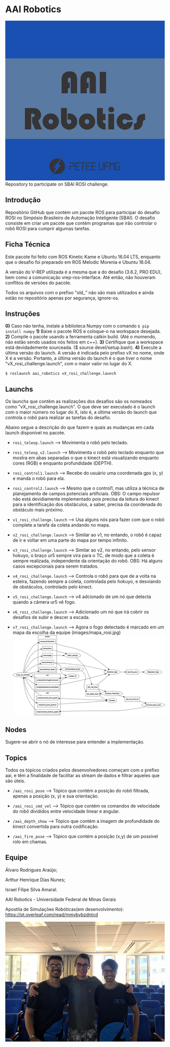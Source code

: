 # AAI Robotics
![Logo](images/logo.jpeg?raw=true "Logo")
Repository to participate on SBAI ROSI challenge.

## Introdução ##
Repositório GitHub que contém um pacote ROS para participar do desafio ROSI no Simpósio Brasileiro de Automação Inteligente (SBAI). O desafio consiste em criar um pacote que contém programas que irão controlar o robô ROSI para cumprir algumas tarefas.

## Ficha Técnica ##
Este pacote foi feito com ROS Kinetic Kame e Ubuntu 16.04 LTS, enquanto que o desafio foi preparado em ROS Melodic Morenia e Ubuntu 18.04.

A versão do V-REP utilizada é a mesma que a do desafio (3.6.2, PRO EDU), bem como a comunicação vrep-ros-interface.
Até então, não houveram conflitos de versões do pacote.

Todos os arquivos com o prefixo "old_" não são mais utilizados e ainda estão no repositório apenas por segurança, ignore-os.

## Instruções ##
**0)** Caso não tenha, instale a biblioteca Numpy com o comando `$ pip install numpy`
**1)** Baixe o pacote ROS e coloque-o na workspace desejada.
**2)** Compile o pacote usando a ferramenta catkin build. (Até o momendo, não estão sendo usados nós feitos em c++).
**3)** Certifique que a workspace está devidademente sourceada. ($ source devel/setup.bash).
**4)** Execute a última versão do launch. A versão é indicada pelo prefixo vX no nome, onde X é a versão. Portanto, a última versão do launch é o que tiver o nome "vX_rosi_challenge.launch", com o maior valor no lugar do X.

```
$ roslaunch aai_robotics vX_rosi_challenge.launch
```


## Launchs ##
Os launchs que contêm as realizações dos desafios são os nomeados como "vX_rosi_challenge.launch". O que deve ser executado é o launch com o maior número no lugar do X, isto é, a última versão do launch que controla o robô para realizar as tarefas do desafio.

Abaixo segue a descrição do que fazem e quais as mudanças em cada launch disponível no pacote.

- `rosi_teleop.launch` --> Movimenta o robô pelo teclado.

- `rosi_teleop_v2.launch` --> Movimenta o robô pelo teclado enquanto que mostra em abas separadas o que o kinect está visualizando enquanto cores (RGB) e enquanto profundidade (DEPTH).

- `rosi_control1.launch` --> Recebe do usuário uma coordenada gps (x, y) e manda o robô para ela.

- `rosi_control2.launch` --> Mesmo que o control1, mas utiliza a técnica de planejamento de campos potenciais artificiais. OBS: O campo repulsor não está devidiamente implementado pois precisa da leitura do kinect para a identificação dos obstáculos, a saber, precisa da coordenada do obstáculo mais próximo.

- `v1_rosi_challenge.launch` --> Usa alguns nós para fazer com que o robô complete a tarefa da coleta andando no mapa.

- `v2_rosi_challenge.launch` --> Similar ao v1, no entando, o robô é capaz de ir e voltar em uma parte do mapa por tempo infinito.

- `v3_rosi_challenge.launch` --> Similar ao v2, no entando, pelo sensor hokuyo, o braço ur5 sempre vira para o TC, de modo que a coleta é sempre realizada, independente da orientação do robô. OBS: Há alguns casos excepcionais para serem tratados.

- `v4_rosi_challenge.launch` --> Controla o robô para que de a volta na esteira, fazendo sempre a coleta, controlada pelo hokuyo, e desviando de obstáculos, controlado pelo kinect.

- `v5_rosi_challenge.launch` --> v4 adcionado de um nó que detecta quando a câmera ur5 vê fogo.

- `v6_rosi_challenge.launch` --> Adicionado um nó que irá cobrir os desafios de subir e descer a escada.

- `v7_rosi_challenge.launch` --> Agora o fogo detectado é marcado em um mapa da escolha da equipe (images/mapa_rosi.jpg)
![Relação entre nós e tópcios](images/v7_rqt_graph.png?raw=true "v4_rqt_graph")

## Nodes ##
Sugere-se abrir o nó de interesse para entender a implementação.

## Topics ##
Todos os tópicos criados pelos desenvolvedores começam com o prefixo aai, e têm a finalidade de facilitar as stream de dados e filtrar aqueles que são úteis.

- `/aai_rosi_pose` --> Tópico que contém a posição do robô filtrada, apenas a posição (x, y) e sua orientação.

- `/aai_rosi_cmd_vel` --> Tópico que contém os comandos de velocidade do robô divididos entre velocidade linear e angular.

- `/aai_depth_show` --> Tópico que contém a imagem de profundidade do kinect convertida para outra codificação.

- `/aai_fire_pose` --> Tópico que contém a posição (x,y) de um possível rolo em chamas.

## Equipe ##
Álvaro Rodrigues Araújo;

Arthur Henrique Dias Nunes;

Israel Filipe Silva Amaral.

AAI Robotics - Universidade Federal de Minas Gerais

Apostila de Simulações Robóticas(em desenvolvimento): https://pt.overleaf.com/read/mmvbybzdntcd

![Equipe](images/equipe.jpeg?raw=true "Equipe")
